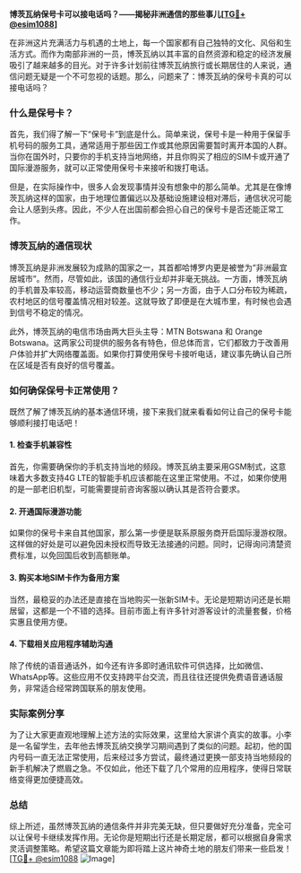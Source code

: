 **博茨瓦纳保号卡可以接电话吗？——揭秘非洲通信的那些事儿[[TG💪+ @esim1088](https://t.me/s/esim1088)]**

在非洲这片充满活力与机遇的土地上，每一个国家都有自己独特的文化、风俗和生活方式。而作为南部非洲的一员，博茨瓦纳以其丰富的自然资源和稳定的经济发展吸引了越来越多的目光。对于许多计划前往博茨瓦纳旅行或长期居住的人来说，通信问题无疑是一个不可忽视的话题。那么，问题来了：博茨瓦纳的保号卡真的可以接电话吗？

### 什么是保号卡？

首先，我们得了解一下“保号卡”到底是什么。简单来说，保号卡是一种用于保留手机号码的服务工具，通常适用于那些因工作或其他原因需要暂时离开本国的人群。当你在国外时，只要你的手机支持当地网络，并且你购买了相应的SIM卡或开通了国际漫游服务，就可以正常使用保号卡来接听和拨打电话。

但是，在实际操作中，很多人会发现事情并没有想象中的那么简单。尤其是在像博茨瓦纳这样的国家，由于地理位置偏远以及基础设施建设相对滞后，通信状况可能会让人感到头疼。因此，不少人在出国前都会担心自己的保号卡是否还能正常工作。

### 博茨瓦纳的通信现状

博茨瓦纳是非洲发展较为成熟的国家之一，其首都哈博罗内更是被誉为“非洲最宜居城市”。然而，尽管如此，该国的通信行业却并非毫无挑战。一方面，博茨瓦纳的手机普及率较高，移动运营商数量也不少；另一方面，由于人口分布较为稀疏，农村地区的信号覆盖情况相对较差。这就导致了即便是在大城市里，有时候也会遇到信号不稳定的情况。

此外，博茨瓦纳的电信市场由两大巨头主导：MTN Botswana 和 Orange Botswana。这两家公司提供的服务各有特色，但总体而言，它们都致力于改善用户体验并扩大网络覆盖面。如果你打算使用保号卡接听电话，建议事先确认自己所在区域是否有良好的信号覆盖。

### 如何确保保号卡正常使用？

既然了解了博茨瓦纳的基本通信环境，接下来我们就来看看如何让自己的保号卡能够顺利接打电话吧！

#### 1. 检查手机兼容性
首先，你需要确保你的手机支持当地的频段。博茨瓦纳主要采用GSM制式，这意味着大多数支持4G LTE的智能手机应该都能在这里正常使用。不过，如果你使用的是一部老旧机型，可能需要提前咨询客服以确认其是否符合要求。

#### 2. 开通国际漫游功能
如果你的保号卡来自其他国家，那么第一步便是联系原服务商开启国际漫游权限。这样做的好处是可以避免因未授权而导致无法接通的问题。同时，记得询问清楚资费标准，以免回国后收到高额账单。

#### 3. 购买本地SIM卡作为备用方案
当然，最稳妥的办法还是直接在当地购买一张新SIM卡。无论是短期访问还是长期居留，这都是一个不错的选择。目前市面上有许多针对游客设计的流量套餐，价格实惠且使用方便。

#### 4. 下载相关应用程序辅助沟通
除了传统的语音通话外，如今还有许多即时通讯软件可供选择，比如微信、WhatsApp等。这些应用不仅支持跨平台交流，而且往往还提供免费语音通话服务，非常适合经常跨国联系的朋友使用。

### 实际案例分享

为了让大家更直观地理解上述方法的实际效果，这里给大家讲个真实的故事。小李是一名留学生，去年他去博茨瓦纳交换学习期间遇到了类似的问题。起初，他的国内号码一直无法正常使用，后来经过多方尝试，最终通过更换一部支持当地频段的新手机解决了燃眉之急。不仅如此，他还下载了几个常用的应用程序，使得日常联络变得更加便捷高效。

### 总结

综上所述，虽然博茨瓦纳的通信条件并非完美无缺，但只要做好充分准备，完全可以让保号卡继续发挥作用。无论你是短期出行还是长期定居，都可以根据自身需求灵活调整策略。希望这篇文章能为即将踏上这片神奇土地的朋友们带来一些启发！[[TG💪+ @esim1088](https://t.me/s/esim1088) ![Image](https://i.postimg.cc/4NQfJmqS/Snipaste-2025-05-13-00-14-12.png)]